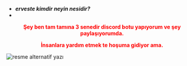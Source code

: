 - ***erveste kimdir neyin nesidir?***
- 
<div style="color: red; text-align: center;">
  
  **Şey ben tam tamına 3 senedir discord botu yapıyorum ve şey paylaşıyorumda.**

  **İnsanlara yardım etmek te hoşuma gidiyor ama.**
</div>

<img src="https://cdn.discordapp.com/attachments/963037180123574292/963838200202297394/Adsz_tasarm.png" alt="resme alternatif yazı">


